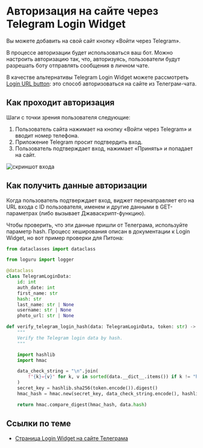 # Авторизация на сайте через Telegram Login Widget

Вы можете добавить на свой сайт кнопку «Войти через Telegram».

В процессе авторизации будет использоваться ваш бот. Можно настроить авторизацию так, что, авторизуясь, пользователи
будут разрешать боту отправлять сообщения в личном чате.

В качестве альтернативы Telegram Login Widget можете рассмотреть [Login URL button](../messages/buttons): это способ 
авторизоваться на сайте из Телеграм-чата.

## Как проходит авторизация

Шаги с точки зрения пользователя следующие:

1. Пользователь сайта нажимает на кнопку «Войти через Telegram» и вводит номер телефона.
2. Приложение Telegram просит подтвердить вход.
3. Пользователь подтверждает вход, нажимает «Принять» и попадает на сайт.

![скриншот входа](https://core.telegram.org/file/811140314/17c1/xf4ULBL5tmE.58438/07ff5b2958ed0e7e36)

## Как получить данные авторизации

Когда пользователь подтверждает вход, виджет перенаправляет его на URL входа с ID пользователя, именем и другие данными в GET-параметрах (либо вызывает Джаваскрипт-функцию).

Чтобы проверить, что эти данные пришли от Телеграма, используйте параметр hash. Процесс хеширования описан в документации к Login Widget, но вот пример проверки для Питона:

```python
from dataclasses import dataclass

from loguru import logger

@dataclass
class TelegramLoginData:
    id: int
    auth_date: int
    first_name: str
    hash: str
    last_name: str | None
    username: str | None
    photo_url: str | None

def verify_telegram_login_hash(data: TelegramLoginData, token: str) -> bool:
    """
    Verify the Telegram login data by hash.
    """

    import hashlib
    import hmac

    data_check_string = "\n".join(
        f"{k}={v}" for k, v in sorted(data.__dict__.items()) if k != "hash" and v is not None
    )
    secret_key = hashlib.sha256(token.encode()).digest()
    hmac_hash = hmac.new(secret_key, data_check_string.encode(), hashlib.sha256).hexdigest()

    return hmac.compare_digest(hmac_hash, data.hash)
```

## Ссылки по теме

- [Страница Login Widget на сайте Телеграма](https://core.telegram.org/widgets/login)
